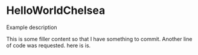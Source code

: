 # HelloWorldChelsea
Example description
 
 This is some filler content so that I have something to commit.
 Another line of code was requested.  here is is.

